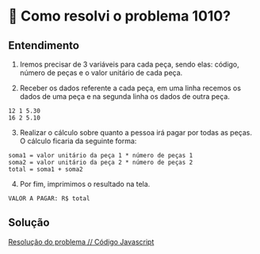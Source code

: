 # 🤔 Como resolvi o problema 1010?

## Entendimento

1. Iremos precisar de 3 variáveis para cada peça, sendo elas: código, número de peças e o valor unitário de cada peça.

2. Receber os dados referente a cada peça, em uma linha recemos os dados de uma peça e na segunda linha os dados de outra peça.

```
12 1 5.30
16 2 5.10
```

3. Realizar o cálculo sobre quanto a pessoa irá pagar por todas as peças. O cálculo ficaria da seguinte forma:
```
soma1 = valor unitário da peça 1 * número de peças 1
soma2 = valor unitário da peça 2 * número de peças 2
total = soma1 + soma2
```

4. Por fim, imprimimos o resultado na tela.
```
VALOR A PAGAR: R$ total
```

## Solução

[Resolução do problema // Código Javascript](../../1010.js)